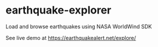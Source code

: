# earthquake-explorer
 Load and browse earthquakes using NASA WorldWind SDK

 See live demo at https://earthquakealert.net/explore/
